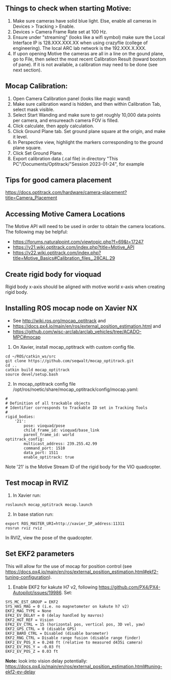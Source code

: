 ## Things to check when starting Motive:
1. Make sure cameras have solid blue light. Else, enable all cameras in Devices > Tracking > Enable.
2. Devices > Camera Frame Rate set at 100 Hz.
3. Ensure under "streaming" (looks like a wifi symbol) make sure the Local Interface IP is 128.XXX.XXX.XX when using crazyflie (college of engineering). The local ARC lab network is the 192.XXX.X.XXX.
4. If upon opening Motive the cameras are all in a line on the gound plane, go to File, then select the most recent Calibration Result (toward bootom of pane). If it is not available, a calibration may need to be done (see next section).


## Mocap Calibration:
1. Open Camera Calibration panel (looks like magic wand)
2. Make sure calibration wand is hidden, and then within Calibration Tab, select mask visible.
3. Select Start Wanding and make sure to get roughly 10,000 data points per camera, and ensureeach camera FOV is filled.
4. Click calculate, then apply calculation.
5. Click Ground Plane tab. Set ground plane square at the origin, and make it level.
6. In Perspective view, highlight the markers corresponding to the ground plane square.
7. Click Set Ground Plane.
8. Export calibration data (.cal file) in directory "This PC"/Documents/Optitrack/"Session 2023-01-24", for example

## Tips for good camera placement
https://docs.optitrack.com/hardware/camera-placement?title=Camera_Placement

## Accessing Motive Camera Locations
The Motive API will need to be used in order to obtain the camera locations. The following may be helpful:
- https://forums.naturalpoint.com/viewtopic.php?f=69&t=17247
- https://v21.wiki.optitrack.com/index.php?title=Motive_API
- https://v22.wiki.optitrack.com/index.php?title=Motive_Basics#Calibration_files_.28CAL.29

## Create rigid body for vioquad
Rigid body x-axis should be aligned with motive world x-axis when creating rigid body.

## Installing ROS mocap node on Xavier NX
- See http://wiki.ros.org/mocap_optitrack and
- https://docs.px4.io/main/en/ros/external_position_estimation.html and
- https://github.com/wisc-arclab/arclab_vehicles/tree/ACADO-MPC#mocap
1. On Xavier, install mocap_optitrack with custom config file.
```
cd ~/ROS/catkin_ws/src
git clone https://github.com/seqwalt/mocap_optitrack.git
cd ..
catkin build mocap_optitrack
source devel/setup.bash
```
2. In mocap_optitrack config file /opt/ros/noetic/share/mocap_optitrack/config/mocap.yaml:
```
#
# Definition of all trackable objects
# Identifier corresponds to Trackable ID set in Tracking Tools
#
rigid_bodies:
    '21':
        pose: vioquad/pose
        child_frame_id: vioquad/base_link
        parent_frame_id: world
optitrack_config:
        multicast_address: 239.255.42.99
        command_port: 1510
        data_port: 1511
        enable_optitrack: true
```
Note '21' is the Motive Stream ID of the rigid body for the VIO quadcopter.

## Test mocap in RVIZ
1. In Xavier run:
```
roslaunch mocap_optitrack mocap.launch
```
2. In base station run:
```
export ROS_MASTER_URI=http://xavier_IP_address:11311
rosrun rviz rviz
```
In RVIZ, view the pose of the quadcopter.

## Set EKF2 parameters
This will allow for the use of mocap for position control (see https://docs.px4.io/main/en/ros/external_position_estimation.html#ekf2-tuning-configuration).
1. Enable EKF2 for kakute H7 v2, following https://github.com/PX4/PX4-Autopilot/issues/19986. Set:
```
SYS_MC_EST_GROUP = EKF2
SYS_HAS_MAG = 0 (i.e. no magnetometer on kakute h7 v2)
EKF2_MAG_TYPE = None
EFK2_EV_DELAY = 0 (delay handled by mavros)
EKF2_HGT_REF = Vision
EFK2_EV_CTRL = 15 (horizontal pos, vertical pos, 3D vel, yaw)
EKF2_GPS_CTRL = 0 (disable GPS)
EKF2_BARO_CTRL = Disabled (disable barometer)
EKF2_RNG_CTRL = Disable range fusion (disable range finder)
EKF2_EV_POS_X = 0.248 ft (relative to measured d435i camera)
EKF2_EV_POS_Y = -0.03 ft
EKF2_EV_POS_Z = 0.03 ft
```
**Note:** look into vision delay potentially: https://docs.px4.io/main/en/ros/external_position_estimation.html#tuning-ekf2-ev-delay
